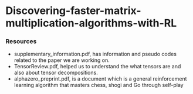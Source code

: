 # Discovering-faster-matrix-multiplication-algorithms-with-RL
### Resources

- supplementary_information.pdf, has information and pseudo codes related to the paper we are working on.
- TensorReview.pdf, helped us to understand the what tensors are and also about tensor decompositions.
- alphazero_preprint.pdf, is a document which is a general reinforcement learning algorithm that masters chess, shogi and Go through self-play
